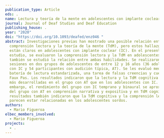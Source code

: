 ```yaml
---
publication_type: Article
eds: .
name: Lectura y teoría de la mente en adolescentes con implante coclear
journal: Journal of Deaf Studies and Deaf Education
publishing_house: .
year: "2020"
doi: "https://doi.org/10.1093/deafed/enz046 "
abstract: Investigaciones previas han mostrado una posible relación entre la
  comprensión lectora y la teoría de la mente (TdM), pero estos hallazgos no
  están claros en adolescentes con implante coclear (IC). En el presente
  estudio, se evaluaron la comprensión lectora y la TdM en adolescentes con IC y
  también se estudió la relación entre ambas habilidades. Se realizaron dos
  sesiones en dos grupos de adolescentes de entre 12 y 16 años (36 adolescentes
  con IC y 54 participantes con audición típica, AT). Se les evaluó mediante una
  batería de lectura estandarizada, una tarea de falsas creencias y cuentos de
  Faux Pas. Los resultados indicaron que la lectura y la TdM cognitiva estaban
  más desarrolladas en el grupo con AT que en los adolescentes con IC. Sin
  embargo, el rendimiento del grupo con IC temprano y binaural se aproximaba al
  del grupo con AT en comprensión narrativa y expositiva y en TdM cognitiva. Los
  resultados también indicaron que la TdM cognitiva y la comprensión lectora
  parecen estar relacionadas en los adolescentes sordos.
authors:
  - Mario Figueroa
elbec_members_involved:
  - Mario Figueroa
projects:
  - .
---
```

